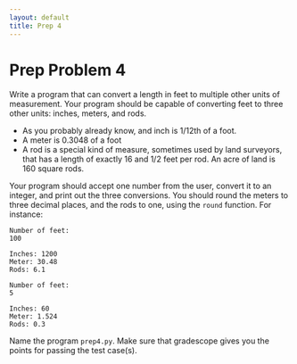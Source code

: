 ```yaml
---
layout: default
title: Prep 4
---
```


# Prep Problem 4

Write a program that can convert a length in feet to multiple other units of measurement.
Your program should be capable of converting feet to three other units: inches, meters, and rods.

* As you probably already know, and inch is 1/12th of a foot.
* A meter is 0.3048 of a foot
* A rod is a special kind of measure, sometimes used by land surveyors, that has a length of exactly 16 and 1/2 feet per rod.
  An acre of land is 160 square rods.

Your program should accept one number from the user, convert it to an integer, and print out the three conversions.
You should round the meters to three decimal places, and the rods to one, using the `round` function.
For instance:


```
Number of feet:
100

Inches: 1200
Meter: 30.48
Rods: 6.1
```

```
Number of feet:
5

Inches: 60
Meter: 1.524
Rods: 0.3
```

Name the program `prep4.py`.
Make sure that gradescope gives you the points for passing the test case(s).

